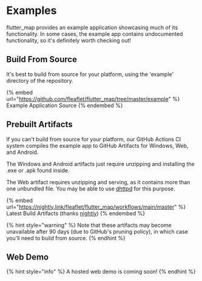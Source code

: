 # Examples

flutter\_map provides an example application showcasing much of its functionality. In some cases, the example app contains undocumented functionality, so it's definitely worth checking out!

## Build From Source

It's best to build from source for your platform, using the 'example' directory of the repository.

{% embed url="https://github.com/fleaflet/flutter_map/tree/master/example" %}
Example Application Source
{% endembed %}

## Prebuilt Artifacts

If you can't build from source for your platform, our GitHub Actions CI system compiles the example app to GitHub Artifacts for Windows, Web, and Android.

The Windows and Android artifacts just require unzipping and installing the .exe or .apk found inside.

The Web artifact requires unzipping and serving, as it contains more than one unbundled file. You may be able to use [dhttpd](https://pub.dev/packages/dhttpd) for this purpose.

{% embed url="https://nightly.link/fleaflet/flutter_map/workflows/main/master" %}
Latest Build Artifacts (thanks [nightly](https://nightly.link/))
{% endembed %}

{% hint style="warning" %}
Note that these artifacts may become unavailable after 90 days (due to GitHub's pruning policy), in which case you'll need to build from source.
{% endhint %}

## Web Demo

{% hint style="info" %}
A hosted web demo is coming soon!
{% endhint %}
